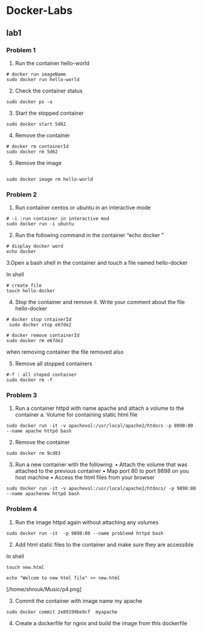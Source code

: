 # Docker-Labs

## lab1

### Problem 1

1. Run the container hello-world

```
# docker run imageName 
sudo docker run hello-world

```

2. Check the container status

``` 
sudo docker ps -a
```

3. Start the stopped container

```
sudo docker start 5d62

```

4. Remove the container

```
# docker rm containerId
sudo docker rm 5d62

```

5. Remove the image

```

sudo docker image rm hello-world 
```


### Problem 2

1. Run container centos or ubuntu in an interactive mode

```
# -i :run container in interactive mod
sudo docker run -i ubuntu
```

2. Run the following command in the container “echo docker ”

```
# display docker word
echo docker

```


3.Open a bash shell in the container and touch a file named hello-docker

In shell 
```
# create file
touch hello-docker
```

4. Stop the container and remove it. Write your comment about the file hello-docker

```
# docker stop cntainerId 
 sudo docker stop e67de2
```

```
# docker remove containerId
sudo docker rm e67de2
```
when removing container the file removed also


5. Remove all stopped containers

```
#-f : all stoped container
sudo docker rm -f
```

### Problem 3

1. Run a container httpd with name apache and attach a volume to the container 
   a. Volume for containing static html file

```
sudo docker run -it -v apachevol:/usr/local/apache2/htdocs -p 8090:80 --name apache httpd bash
```

2. Remove the container

```
sudo docker rm 9cd83
```

3. Run a new container with the following:
    • Attach the volume that was attached to the previous container
    • Map port 80 to port 9898 on you host machine
    • Access the html files from your browser

```
sudo docker run -it -v apachevol:/usr/local/apache2/htdocs/ -p 9898:80 --name apachenew httpd bash

```

### Problem 4

1. Run the image httpd again without attaching any volumes 

```
sudo docker run -it  -p 9898:80 --name problem4 httpd bash
```

2. Add html static files to the container and make sure they are accessible
   
In shell
```
touch new.html
```
```
echo "Welcom to new html file" >> new.html
```
[/home/shrouk/Music/p4.png]

3. Commit the container with image name my apache

```
sudo docker commit 2e89199be9cf  myapache
```

4. Create a dockerfile for ngnix and build the image from this dockerfile
